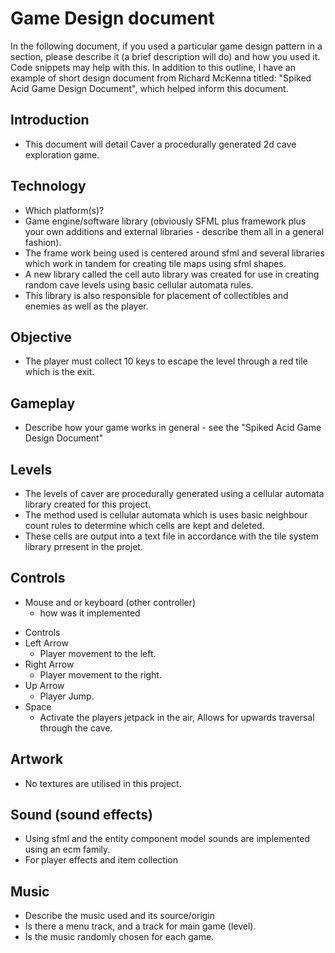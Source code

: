 # Game Design document

In the following document, if you used a particular game design pattern in a section, please describe it (a brief description will do) and how you used it. Code snippets may help with this.
In addition to this outline, I have an example of short design document from Richard McKenna titled: "Spiked Acid Game Design Document", which helped inform this document.

## Introduction
* This document will detail Caver a procedurally generated 2d cave exploration game.


## Technology
* Which platform(s)?
* Game engine/software library (obviously SFML plus framework plus your own additions and external libraries - describe them all in a general fashion).
* The frame work being used is centered around sfml and several libraries which work in tandem for creating tile maps using sfml shapes.
* A new library called the cell auto library was created for use in creating random cave levels using basic cellular automata rules.
* This library is also responsible for placement of collectibles and enemies as well as the player.

## Objective
* The player must collect 10 keys to escape the level through a red tile which is the exit.


## Gameplay
- Describe how your game works in general - see the "Spiked Acid Game Design Document"

## Levels
* The levels of caver are procedurally generated using a cellular automata library created for this project.
* The method used is cellular automata which is uses basic neighbour count rules to determine which cells are kept and deleted.
* These cells are output into a text file in accordance with the tile system library prresent in the projet.


## Controls
* Mouse and or keyboard (other controller)
  - how was it implemented
- Controls
- Left Arrow
  - Player movement to the left.
- Right Arrow
  - Player movement to the right.
- Up Arrow
  - Player Jump.
- Space
  - Activate the players jetpack in the air, Allows for upwards traversal through the cave.

  

## Artwork
* No textures are utilised in this project.


## Sound (sound effects)
* Using sfml and the entity component model sounds are implemented using an ecm family.
* For player effects and item collection


## Music
* Describe the music used and its source/origin
* Is there a menu track, and a track for main game (level).
* Is the music randomly chosen for each game.
